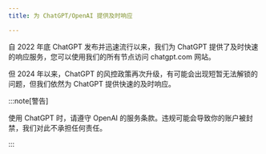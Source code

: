```yaml
---
title: 为 ChatGPT/OpenAI 提供及时响应

---
```


自 2022 年底 ChatGPT 发布并迅速流行以来，我们为 ChatGPT 提供了及时快速的响应服务，您可以使用我们的所有节点访问 chatgpt.com 网站。

但 2024 年以来，ChatGPT 的风控政策再次升级，有可能会出现短暂无法解锁的问题，但我们依然为 ChatGPT 提供快速的及时响应。

:::note[警告]

使用 ChatGPT 时，请遵守 OpenAI 的服务条款。违规可能会导致你的账户被封禁，我们对此不承担任何责任。

:::
